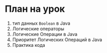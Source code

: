 # План на урок
1. тип данных `Boolean` в Java 
2. Логические операторы
3. Логические Операции в Java
4. Приоритет Логических Операций в Java
5. Практика кода
